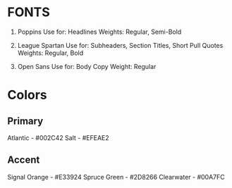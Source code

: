 # FONTS
1. Poppins
Use for: Headlines
Weights: Regular, Semi-Bold

1. League Spartan
Use for: Subheaders, Section Titles, Short Pull Quotes
Weights: Regular, Bold

1. Open Sans
Use for: Body Copy
Weight: Regular


# Colors

## Primary 
Atlantic - #002C42 
Salt - #EFEAE2

## Accent
Signal Orange - #E33924
Spruce Green - #2D8266
Clearwater - #00A7FC



